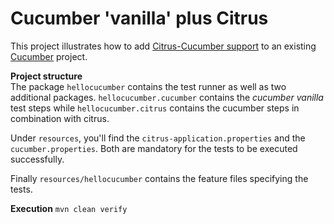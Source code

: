 # Cucumber 'vanilla' plus Citrus

This project illustrates how to add [Citrus-Cucumber support](http://citrusframework.org/citrus/reference/html/index.html#cucumber)
to an existing [Cucumber](https://cucumber.io) project.

**Project structure**  
The package `hellocucumber` contains the test runner as well as two additional packages. `hellocucumber.cucumber` contains
the *cucumber vanilla* test steps while `hellocucumber.citrus` contains the cucumber steps in combination with citrus.

Under `resources`, you'll find the `citrus-application.properties` and the `cucumber.properties`. 
Both are mandatory for the tests to be executed successfully. 

Finally `resources/hellocucumber` contains the feature files specifying the tests.

**Execution**
`mvn clean verify`
